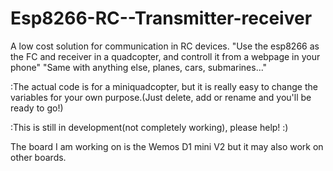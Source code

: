 # Esp8266-RC--Transmitter-receiver
A low cost solution for communication in RC devices. 
"Use the esp8266 as the FC and receiver in a quadcopter, and controll it from a webpage in your phone"
"Same with anything else, planes, cars, submarines..."

:The actual code is for a miniquadcopter, but it is really easy to change the variables for your own purpose.(Just delete, add or rename and you'll be ready to go!)

:This is still in development(not completely working), please help! :)

The board I am working on is the Wemos D1 mini V2 but it may also work on other boards. 
